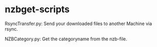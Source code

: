 # nzbget-scripts

RsyncTransfer.py: Send your downloaded files to another Machine via rsync.

NZBCategory.py: Get the categoryname from the nzb-file.
